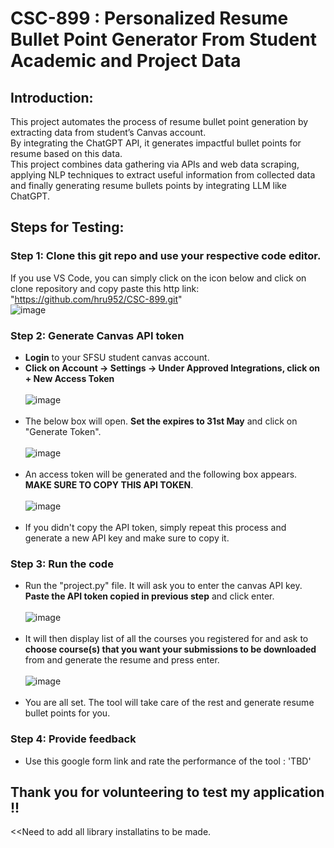 # CSC-899 : Personalized Resume Bullet Point Generator From Student Academic and Project Data
## Introduction:
This project automates the process of resume bullet point generation by extracting data from student’s Canvas account.<br />
By integrating the ChatGPT API, it generates impactful bullet points for resume based on this data.<br />
This project combines data gathering via APIs and web data scraping, applying NLP techniques to extract useful information from collected data and finally generating resume bullets points by integrating LLM like ChatGPT.

## Steps for Testing:
### Step 1: Clone this git repo and use your respective code editor.
If you use VS Code, you can simply click on the icon below and click on clone repository and copy paste this http link: "https://github.com/hru952/CSC-899.git" <br />
![image](https://github.com/hru952/CSC-899/assets/124914776/fad95448-b7a9-41f1-b254-90c442af876e)
### Step 2: Generate Canvas API token
- **Login** to your SFSU student canvas account.
- **Click on Account -> Settings -> Under Approved Integrations, click on + New Access Token** <br/><br/> ![image](https://github.com/hru952/CSC-899/assets/124914776/5b2836b7-43c8-491c-ad40-757ed499f7d9) <br/> <br/>
- The below box will open. **Set the expires to 31st May** and click on "Generate Token". <br/><br/> ![image](https://github.com/hru952/CSC-899/assets/124914776/5e7cb961-8b9e-466f-865d-72a7fd4e5958) <br/> <br/>
- An access token will be generated and the following box appears. **MAKE SURE TO COPY THIS API TOKEN**. <br/><br/> ![image](https://github.com/hru952/CSC-899/assets/124914776/3b7c20d1-1870-4a99-b5fd-af493593bd83) <br/> <br/>
- If you didn't copy the API token, simply repeat this process and generate a new API key and make sure to copy it.
### Step 3: Run the code
- Run the "project.py" file. It will ask you to enter the canvas API key. **Paste the API token copied in previous step** and click enter.<br/> <br/> ![image](https://github.com/hru952/CSC-899/assets/124914776/d8d391ae-8cbb-450b-afc7-bf61df315682) <br/> <br/>
- It will then display list of all the courses you registered for and ask to **choose course(s) that you want your submissions to be downloaded** from and generate the resume and press enter.<br/><br/> ![image](https://github.com/hru952/CSC-899/assets/124914776/08fd1745-d6f6-47dc-b4f6-213e256ea4d7) <br/> <br/>
- You are all set. The tool will take care of the rest and generate resume bullet points for you.
### Step 4: Provide feedback
- Use this google form link and rate the performance of the tool : 'TBD'
## Thank you for volunteering to test my application !! 
<<Need to add all library installatins to be made.




